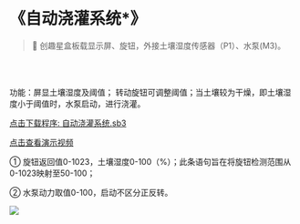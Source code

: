 # 《自动浇灌系统*》

> 🧰 创趣星盒板载显示屏、旋钮，外接土壤湿度传感器（P1）、水泵(M3)。

<br><br>

功能：屏显土壤湿度及阈值； 转动旋钮可调整阈值；当土壤较为干燥，即土壤湿度小于阈值时，水泵启动，进行浇灌。

<a href="/tutorial/starbox_collection/sb3/05/自动浇灌系统.sb3">点击下载程序: 自动浇灌系统.sb3</a>

<a href="https://www.cfunworld.com" target="_blank">点击查看演示视频</a>

① 旋钮返回值0-1023，土壤湿度0-100（%）；此条语句旨在将旋钮检测范围从0-1023映射至50-100；

② 水泵动力取值0-100，启动不区分正反转。

<img src="/images/05/自动浇灌系统.png">